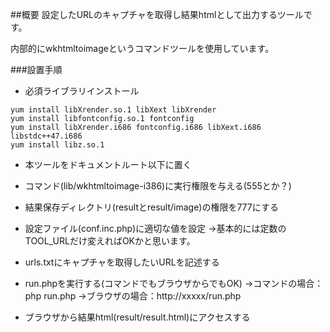 ##概要
設定したURLのキャプチャを取得し結果htmlとして出力するツールです。

内部的にwkhtmltoimageというコマンドツールを使用しています。  


###設置手順
* 必須ライブラリインストール

```
yum install libXrender.so.1 libXext libXrender
yum install libfontconfig.so.1 fontconfig
yum install libXrender.i686 fontconfig.i686 libXext.i686 libstdc++47.i686
yum install libz.so.1
```

* 本ツールをドキュメントルート以下に置く

* コマンド(lib/wkhtmltoimage-i386)に実行権限を与える(555とか？)

* 結果保存ディレクトリ(resultとresult/image)の権限を777にする

* 設定ファイル(conf.inc.php)に適切な値を設定
   →基本的には定数のTOOL_URLだけ変えればOKかと思います。

* urls.txtにキャプチャを取得したいURLを記述する

* run.phpを実行する(コマンドでもブラウザからでもOK)
   →コマンドの場合：php run.php
   →ブラウザの場合：http://xxxxx/run.php

* ブラウザから結果html(result/result.html)にアクセスする

